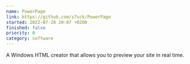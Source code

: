 ```yaml
---
name: PowerPage
link: https://github.com/s7uck/PowerPage
started: 2022-07-28 20:07 +0200
finished: false
priority: 0
category: software
---
```

A Windows HTML creator that allows you to preview your site in real time.
